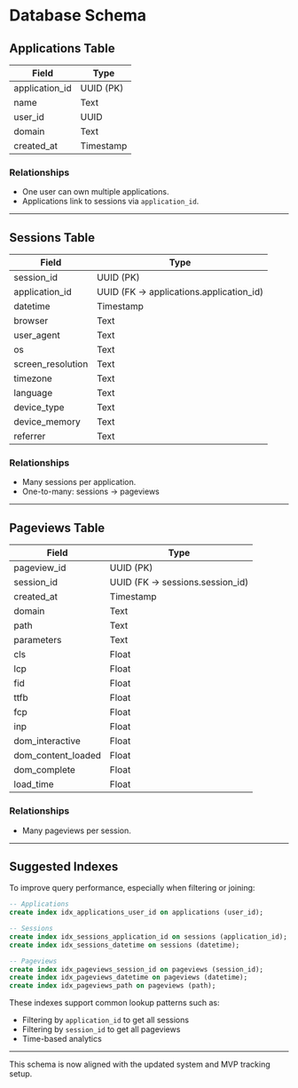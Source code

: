 # Database Schema

## Applications Table

| Field           | Type      |
|-----------------|-----------|
| application_id  | UUID (PK) |
| name            | Text      |
| user_id         | UUID      |
| domain          | Text      |
| created_at      | Timestamp |

### Relationships
- One user can own multiple applications.
- Applications link to sessions via `application_id`.

---

## Sessions Table

| Field             | Type      |
|-------------------|-----------|
| session_id        | UUID (PK) |
| application_id    | UUID (FK → applications.application_id) |
| datetime          | Timestamp |
| browser           | Text      |
| user_agent        | Text      |
| os                | Text      |
| screen_resolution | Text      |
| timezone          | Text      |
| language          | Text      |
| device_type       | Text      |
| device_memory     | Text      |
| referrer          | Text      |

### Relationships
- Many sessions per application.
- One-to-many: sessions → pageviews

---

## Pageviews Table

| Field              | Type      |
|--------------------|-----------|
| pageview_id        | UUID (PK) |
| session_id         | UUID (FK → sessions.session_id) |
| created_at         | Timestamp |
| domain             | Text      |
| path               | Text      |
| parameters         | Text      |
| cls                | Float     |
| lcp                | Float     |
| fid                | Float     |
| ttfb               | Float     |
| fcp                | Float     |
| inp                | Float     |
| dom_interactive    | Float     |
| dom_content_loaded | Float     |
| dom_complete       | Float     |
| load_time          | Float     |

### Relationships
- Many pageviews per session.

---

## Suggested Indexes

To improve query performance, especially when filtering or joining:

```sql
-- Applications
create index idx_applications_user_id on applications (user_id);

-- Sessions
create index idx_sessions_application_id on sessions (application_id);
create index idx_sessions_datetime on sessions (datetime);

-- Pageviews
create index idx_pageviews_session_id on pageviews (session_id);
create index idx_pageviews_datetime on pageviews (datetime);
create index idx_pageviews_path on pageviews (path);
```

These indexes support common lookup patterns such as:
- Filtering by `application_id` to get all sessions
- Filtering by `session_id` to get all pageviews
- Time-based analytics

---

This schema is now aligned with the updated system and MVP tracking setup.